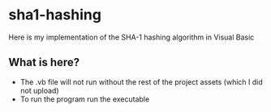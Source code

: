 # sha1-hashing
Here is my implementation of the SHA-1 hashing algorithm in Visual Basic

## What is here?
- The .vb file will not run without the rest of the project assets (which I did not upload)
- To run the program run the executable
